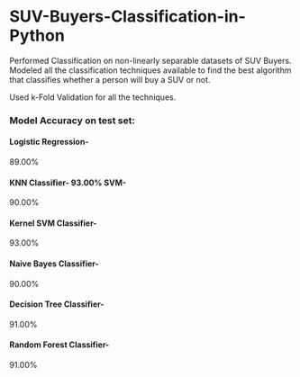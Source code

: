 # SUV-Buyers-Classification-in-Python
Performed Classification on non-linearly separable datasets of SUV Buyers. 
Modeled all the classification techniques available to find the best algorithm that classifies whether a person will buy a SUV or not. 

Used k-Fold Validation for all the techniques. 

### Model Accuracy on test set: 
#### Logistic Regression-
89.00% 
#### KNN Classifier- 93.00% SVM-
90.00% 
#### Kernel SVM Classifier-
93.00%
#### Naive Bayes Classifier-
90.00%
#### Decision Tree Classifier-
91.00%
#### Random Forest Classifier-
91.00%

